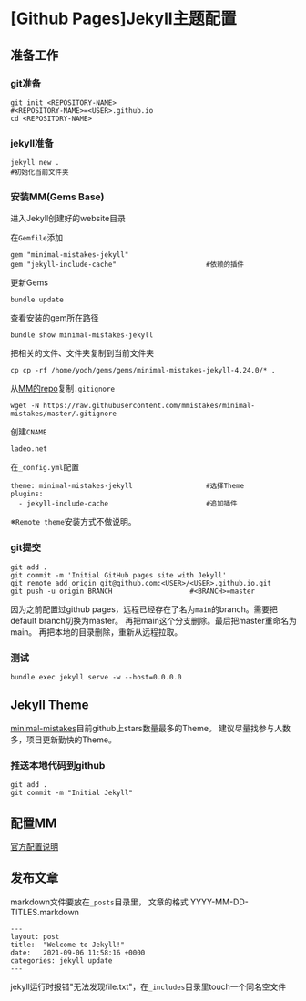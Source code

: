 # [Github Pages]Jekyll主题配置

## 准备工作

### git准备

    git init <REPOSITORY-NAME>
    #<REPOSITORY-NAME>=<USER>.github.io
    cd <REPOSITORY-NAME>

### jekyll准备

    jekyll new .
    #初始化当前文件夹

### 安装MM(Gems Base)

进入Jekyll创建好的website目录

在`Gemfile`添加

```
gem "minimal-mistakes-jekyll"
gem "jekyll-include-cache"                      #依赖的插件
```

更新Gems

    bundle update

查看安装的gem所在路径

    bundle show minimal-mistakes-jekyll

把相关的文件、文件夹复制到当前文件夹

    cp cp -rf /home/yodh/gems/gems/minimal-mistakes-jekyll-4.24.0/* .

从[MM的repo](https://github.com/mmistakes/minimal-mistakes)复制`.gitignore`

    wget -N https://raw.githubusercontent.com/mmistakes/minimal-mistakes/master/.gitignore

创建`CNAME`

    ladeo.net

在`_config.yml`配置

```
theme: minimal-mistakes-jekyll                  #选择Theme
plugins:
  - jekyll-include-cache                        #追加插件
```

※`Remote theme`安装方式不做说明。

### git提交

    git add .
    git commit -m 'Initial GitHub pages site with Jekyll'
    git remote add origin git@github.com:<USER>/<USER>.github.io.git
    git push -u origin BRANCH                   #<BRANCH>=master

因为之前配置过github pages，远程已经存在了名为`main`的branch。需要把default branch切换为master。
再把main这个分支删除。最后把master重命名为main。
再把本地的目录删除，重新从远程拉取。

### 测试

    bundle exec jekyll serve -w --host=0.0.0.0

## Jekyll Theme

[minimal-mistakes](https://github.com/mmistakes/minimal-mistakes)目前github上stars数量最多的Theme。
建议尽量找参与人数多，项目更新勤快的Theme。



### 推送本地代码到github

    git add .
    git commit -m "Initial Jekyll"

## 配置MM

[官方配置说明](https://mmistakes.github.io/minimal-mistakes/docs/configuration/)



## 发布文章

markdown文件要放在`_posts`目录里， 文章的格式 YYYY-MM-DD-TITLES.markdown

```
---
layout: post
title:  "Welcome to Jekyll!"
date:   2021-09-06 11:58:16 +0000
categories: jekyll update
---
```

jekyll运行时报错"无法发现file.txt"，在`_includes`目录里touch一个同名空文件

